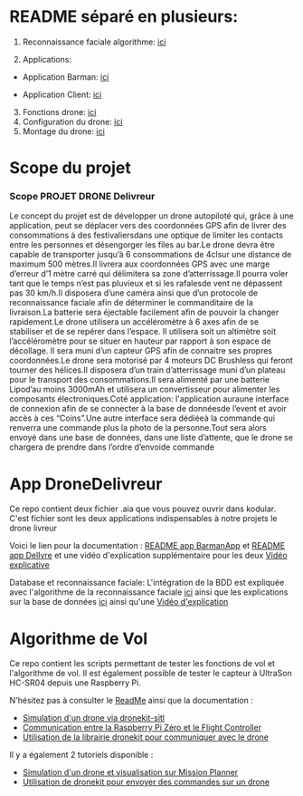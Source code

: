 # README séparé en plusieurs:

1. Reconnaissance faciale algorithme: [ici](https://github.com/BasileAmeeuw/AppDroneDelivreur/blob/main/README_RecoFaciale.md)

2. Applications:

  * Application Barman: [ici](https://github.com/BasileAmeeuw/AppDroneDelivreur/blob/main/README_BarmanApp.md)
  
  * Application Client: [ici](https://github.com/BasileAmeeuw/AppDroneDelivreur/blob/main/README_DelivreApp.md)
  
3. Fonctions drone: [ici](https://github.com/BasileAmeeuw/DroneDelivreur/blob/main/README_FonctionDrone.md)
4. Configuration du drone: [ici](https://github.com/BasileAmeeuw/DroneDelivreur/blob/main/README_Drone-Configuration.md)
5. Montage du drone: [ici](https://github.com/BasileAmeeuw/DroneDelivreur/blob/main/README_MontageDrone.md)

# Scope du projet

### Scope PROJET DRONE Delivreur

Le concept du  projet  est  de  développer  un  drone  autopiloté qui,  grâce  à  une  application,  peut  se déplacer  vers  des  coordonnées  GPS afin  de  livrer des  consommations  à  des  festivaliersdans  une optique de limiter les contacts entre les personnes et désengorger les files au bar.Le  drone  devra  être  capable  de  transporter jusqu’à 6 consommations de 4clsur  une  distance  de maximum 500 mètres.Il livrera aux coordonnées GPS avec une marge d’erreur d’1 mètre carré qui délimitera sa zone d’atterrissage.Il pourra voler tant que le temps n’est pas pluvieux et si les rafalesde vent ne dépassent pas 30 km/h.Il disposera d’une caméra ainsi que d’un protocole de reconnaissance faciale afin de déterminer  le commanditaire de la livraison.La batterie sera éjectable facilement afin de pouvoir la changer rapidement.Le  drone utilisera un accéléromètre à 6 axes afin de se stabiliser et de se repérer dans l’espace.  Il utilisera soit un altimètre soit l’accéléromètre pour se situer en hauteur par rapport à son espace de décollage. Il sera muni d’un capteur GPS afin de connaitre ses propres coordonnées.Le drone sera motorisé par 4 moteurs DC Brushless qui feront tourner des hélices.Il disposera d’un train d’atterrissage muni d’un plateau pour le transport des consommations.Il sera alimenté par une batterie Lipod’au moins 3000mAh et utilisera un convertisseur pour alimenter les composants électroniques.Coté  application: l'application auraune  interface  de  connexion  afin  de  se  connecter  à  la  base  de donnéesde l’event et avoir accès à ces “Coins”.Une  autre  interface  sera  dédiéeà  la  commande  qui  renverra  une  commande  plus  la  photo  de  la personne.Tout sera alors envoyé dans une base de données, dans une liste d’attente, que le drone se chargera de prendre dans l’ordre d’envoide commande

# App DroneDelivreur
Ce repo contient deux fichier .aia que vous pouvez ouvrir dans kodular. C'est fichier sont les deux applications indispensables à notre projets le drone livreur

Voici le lien pour la documentation : [README app BarmanApp](https://github.com/BasileAmeeuw/AppDroneDelivreur/blob/main/README_BarmanApp.md) et [README app DelIvre](https://github.com/BasileAmeeuw/AppDroneDelivreur/blob/main/README_DelivreApp.md) et une vidéo d'explication supplémentaire pour les deux [Vidéo explicative](https://youtu.be/whOkrrNxA8E)

Database et reconnaissance faciale: L'intégration de la BDD est expliquée avec l'algorithme de la reconnaissance faciale [ici](https://github.com/BasileAmeeuw/DroneDelivreur/blob/main/README_RecoFaciale.md) ainsi que les explications sur la base de données [ici](https://github.com/BasileAmeeuw/DroneDelivreur/tree/main/README_DataBase) ainsi qu'une [Vidéo d'explication](https://www.youtube.com/watch?v=zAVjq34hjDs&feature=youtu.be)

# Algorithme de Vol
Ce repo contient les scripts permettant de tester les fonctions de vol et l'algorithme de vol. Il est également possible de tester le capteur à UltraSon HC-SR04 depuis une Raspberry Pi.

N'hésitez pas à consulter le [ReadMe](https://github.com/BasileAmeeuw/DroneDelivreur/blob/main/README_FonctionDrone.md) ainsi que la documentation :
* [Simulation d'un drone via dronekit-sitl](https://github.com/BasileAmeeuw/DroneDelivreur/blob/main/Algorithme%20de%20vol/Drone_Simulation.pdf)
* [Communication entre la Raspberry Pi Zéro et le Flight Controller](https://github.com/BasileAmeeuw/DroneDelivreur/blob/main/Algorithme%20de%20vol/Raspberry-FC%20Communication.pdf)
* [Utilisation de la librairie dronekit pour communiquer avec le drone](https://github.com/BasileAmeeuw/DroneDelivreur/blob/main/Algorithme%20de%20vol/Talk%20to%20the%20FC%20with%20dronekit.pdf)

Il y a également 2 tutoriels disponible :
* [Simulation d'un drone et visualisation sur Mission Planner](https://github.com/BasileAmeeuw/DroneDelivreur/blob/main/Algorithme%20de%20vol/Simulation%20d'un%20drone%20via%20dronekit.mp4)
* [Utilisation de dronekit pour envoyer des commandes sur un drone](https://github.com/BasileAmeeuw/DroneDelivreur/blob/main/Algorithme%20de%20vol/Tutoriel%20_%20Communication%20MAVLink%20entre%20une%20RPi%20Z%C3%A9ro%2C%20une%20station%20de%20contr%C3%B4le%20et%20un%20drone.mp4)

